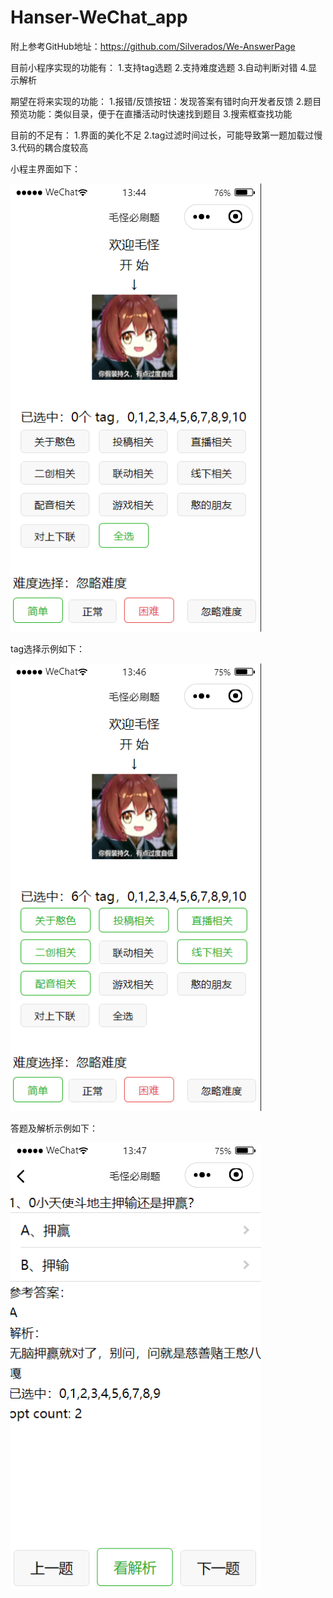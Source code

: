 # Hanser-WeChat_app
附上参考GitHub地址：https://github.com/Silverados/We-AnswerPage

目前小程序实现的功能有：
1.支持tag选题
2.支持难度选题
3.自动判断对错
4.显示解析

期望在将来实现的功能：
1.报错/反馈按钮：发现答案有错时向开发者反馈
2.题目预览功能：类似目录，便于在直播活动时快速找到题目
3.搜索框查找功能

目前的不足有：
1.界面的美化不足
2.tag过滤时间过长，可能导致第一题加载过慢
3.代码的耦合度较高

小程主界面如下：

![首页](https://github.com/Misaka10211/Hanser-WeChat_app/blob/main/wiki/demo-home_page.png)


tag选择示例如下：

![选择tag](https://github.com/Misaka10211/Hanser-WeChat_app/blob/main/wiki/demo-home_page-tag.png)


答题及解析示例如下：

![答题页](https://github.com/Misaka10211/Hanser-WeChat_app/blob/main/wiki/demo-content.png)
